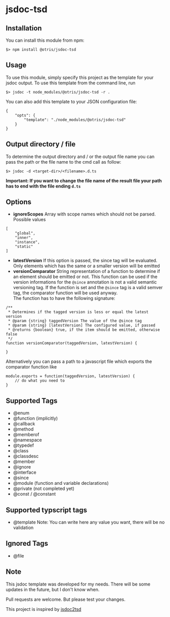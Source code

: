 # jsdoc-tsd

## Installation
You can install this module from npm:
```
$> npm install @otris/jsdoc-tsd
```

## Usage
To use this module, simply specify this project as the template for your jsdoc output. To use this template from the command line, run
```
$> jsdoc -t node_modules/@otris/jsdoc-tsd -r .
```

You can also add this template to your JSON configuration file:
```
{
    "opts": {
        "template": "./node_modules/@otris/jsdoc-tsd"
    }
}
```

## Output directory / file
To determine the output directory and / or the output file name you can pass the path or the file name to the cmd call as follow:
```
$> jsdoc -d <target-dir>/<filename>.d.ts
```

**Important: If you want to change the file name of the result file your path has to end with the file ending ```d.ts```**

## Options
* **ignoreScopes** Array with scope names which should not be parsed. Possible values
```
[
    "global",
    "inner",
    "instance",
    "static"
]
```
* **latestVersion** If this option is passed, the since tag will be evaluated. Only elements which has the same or a smaller version will be emitted
* **versionComparator** String representation of a function to determine if an element should be emitted or not. This function can be used if the version informations for the ```@since``` annotation is not a valid semantic versioning tag. If the function is set and the ```@since``` tag is a valid semver tag, the comparator function will be used anyway.   
The function has to have the following signature:
```
/**
 * Determines if the tagged version is less or equal the latest version
 * @param {string} taggedVersion The value of the @since tag
 * @param {string} [latestVersion] The configured value, if passed
 * @returns {boolean} true, if the item should be emitted, otherwise false
 */
function versionComparator(taggedVersion, latestVersion) {

}
```
Alternatively you can pass a path to a javascript file which exports the comparator function like
```
module.exports = function(taggedVersion, latestVersion) {
    // do what you need to
}
```
## Supported Tags
* @enum
* @function (implicitly)
* @callback
* @method
* @memberof
* @namespace
* @typedef
* @class
* @classdesc
* @member
* @ignore
* @interface
* @since
* @module (function and variable declarations)
* @private (not completed yet)
* @const / @constant

## Supported typscript tags
* @template Note: You can write here any value you want, there will be no validation

## Ignored Tags
* @file

## Note
This jsdoc template was developed for my needs. There will be some updates in the future, but I don't know when.

Pull requests are welcome. But please test your changes.

This project is inspired by [jsdoc2tsd](https://github.com/englercj/tsd-jsdoc)
